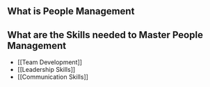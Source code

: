 ## What is  People Management

## What are the Skills needed to Master People Management

- [[Team Development]]
- [[Leadership Skills]]
- [[Communication Skills]]
